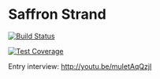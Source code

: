 # Saffron Strand

[![Build Status](https://travis-ci.org/mikehuston/saffron-strand.svg?branch=master)](https://travis-ci.org/mikehuston/saffron-strand)

[![Test Coverage](https://codeclimate.com/repos/54f662ffe30ba0113f000f1f/badges/f94c258fda9d1c932bf3/coverage.svg)](https://codeclimate.com/repos/54f662ffe30ba0113f000f1f/feed)

Entry interview:
http://youtu.be/muIetAqQzjI
